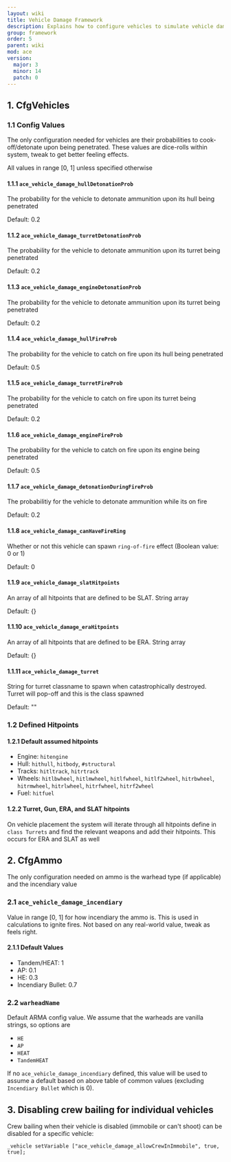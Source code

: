 ```yaml
---
layout: wiki
title: Vehicle Damage Framework
description: Explains how to configure vehicles to simulate vehicle damage.
group: framework
order: 5
parent: wiki
mod: ace
version:
  major: 3
  minor: 14
  patch: 0
---
```


## 1. CfgVehicles

### 1.1 Config Values

The only configuration needed for vehicles are their probabilities to cook-off/detonate upon being penetrated.
These values are dice-rolls within system, tweak to get better feeling effects.

All values in range [0, 1] unless specified otherwise

#### 1.1.1 `ace_vehicle_damage_hullDetonationProb`

The probability for the vehicle to detonate ammunition upon its hull being penetrated

Default: 0.2

#### 1.1.2 `ace_vehicle_damage_turretDetonationProb`

The probability for the vehicle to detonate ammunition upon its turret being penetrated

Default: 0.2

#### 1.1.3 `ace_vehicle_damage_engineDetonationProb`

The probability for the vehicle to detonate ammunition upon its turret being penetrated

Default: 0.2

#### 1.1.4 `ace_vehicle_damage_hullFireProb`

The probability for the vehicle to catch on fire upon its hull being penetrated

Default: 0.5

#### 1.1.5 `ace_vehicle_damage_turretFireProb`

The probability for the vehicle to catch on fire upon its turret being penetrated

Default: 0.2

#### 1.1.6 `ace_vehicle_damage_engineFireProb`

The probability for the vehicle to catch on fire upon its engine being penetrated

Default: 0.5

#### 1.1.7 `ace_vehicle_damage_detonationDuringFireProb`

The probabilitiy for the vehicle to detonate ammunition while its on fire

Default: 0.2

#### 1.1.8 `ace_vehicle_damage_canHaveFireRing`

Whether or not this vehicle can spawn `ring-of-fire` effect (Boolean value: 0 or 1)

Default: 0

#### 1.1.9 `ace_vehicle_damage_slatHitpoints`

An array of all hitpoints that are defined to be SLAT. String array

Default: {}

#### 1.1.10 `ace_vehicle_damage_eraHitpoints`

An array of all hitpoints that are defined to be ERA. String array

Default: {}

#### 1.1.11 `ace_vehicle_damage_turret`

String for turret classname to spawn when catastrophically destroyed. Turret will pop-off and this is the class spawned

Default: ""

### 1.2 Defined Hitpoints

#### 1.2.1 Default assumed hitpoints

- Engine: `hitengine`
- Hull: `hithull`, `hitbody`, `#structural`
- Tracks: `hitltrack`, `hitrtrack`
- Wheels: `hitlbwheel`, `hitlmwheel`, `hitlfwheel`, `hitlf2wheel`, `hitrbwheel`, `hitrmwheel`, `hitrlwheel`, `hitrfwheel`, `hitrf2wheel`
- Fuel: `hitfuel`

#### 1.2.2 Turret, Gun, ERA, and SLAT hitpoints

On vehicle placement the system will iterate through all hitpoints define in `class Turrets` and find the relevant weapons and add their hitpoints. This occurs for ERA and SLAT as well

## 2. CfgAmmo

The only configuration needed on ammo is the warhead type (if applicable) and the incendiary value

### 2.1 `ace_vehicle_damage_incendiary`

Value in range [0, 1] for how incendiary the ammo is. This is used in calculations to ignite fires. Not based on any real-world value, tweak as feels right.

#### 2.1.1 Default Values

- Tandem/HEAT: 1
- AP: 0.1
- HE: 0.3
- Incendiary Bullet: 0.7

### 2.2 `warheadName`

Default ARMA config value. We assume that the warheads are vanilla strings, so options are

- `HE`
- `AP`
- `HEAT`
- `TandemHEAT`

If no `ace_vehicle_damage_incendiary` defined, this value will be used to assume a default based on above table of common values (excluding `Incendiary Bullet` which is 0).

## 3. Disabling crew bailing for individual vehicles

Crew bailing when their vehicle is disabled (immobile or can't shoot) can be disabled for a specific vehicle:

```
_vehicle setVariable ["ace_vehicle_damage_allowCrewInImmobile", true, true];
```
